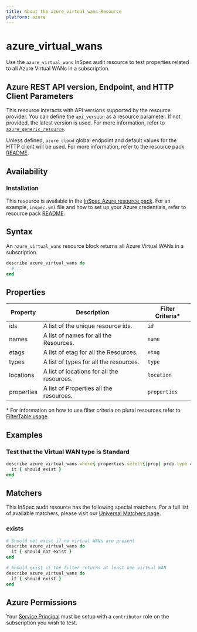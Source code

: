 ```yaml
---
title: About the azure_virtual_wans Resource
platform: azure
---
```


# azure_virtual_wans

Use the `azure_virtual_wans` InSpec audit resource to test properties related to all Azure Virtual WANs in a subscription.

## Azure REST API version, Endpoint, and HTTP Client Parameters

This resource interacts with API versions supported by the resource provider. You can define the `api_version` as a resource parameter.
If not provided, the latest version is used. For more information, refer to [`azure_generic_resource`](azure_generic_resource.md).

Unless defined, `azure_cloud` global endpoint and default values for the HTTP client will be used. For more information, refer to the resource pack [README](../../README.md).

## Availability

### Installation

This resource is available in the [InSpec Azure resource pack](https://github.com/inspec/inspec-azure). For an example, `inspec.yml` file and how to set up your Azure credentials, refer to resource pack [README](../../README.md#Service-Principal).

## Syntax

An `azure_virtual_wans` resource block returns all Azure Virtual WANs in a subscription.

```ruby
describe azure_virtual_wans do
  #...
end
```

## Properties

|Property            | Description                                        | Filter Criteria<superscript>*</superscript> |
|--------------------|----------------------------------------------------|-----------------|
| ids                | A list of the unique resource ids.                 | `id`            |
| names              | A list of names for all the Resources.             | `name`          |
| etags              | A list of etag for all the Resources.              | `etag`          |
| types              | A list of types for all the resources.             | `type`          |
| locations          | A list of locations for all the resources.         | `location`      |
| properties         | A list of Properties all the resources.            | `properties`    |

<superscript>*</superscript> For information on how to use filter criteria on plural resources refer to [FilterTable usage](https://github.com/inspec/inspec/blob/master/dev-docs/filtertable-usage.md).

## Examples

### Test that the Virtual WAN type is Standard

```ruby
describe azure_virtual_wans.where{ properties.select{|prop| prop.type == 'Standard' } } do
  it { should exist }
end
```

## Matchers

This InSpec audit resource has the following special matchers. For a full list of available matchers, please visit our [Universal Matchers page](https://www.inspec.io/docs/reference/matchers/).

### exists

```ruby
# Should not exist if no virtual WANs are present
describe azure_virtual_wans do
  it { should_not exist }
end

# Should exist if the filter returns at least one virtual WAN
describe azure_virtual_wans do
  it { should exist }
end
```

## Azure Permissions

Your [Service Principal](https://docs.microsoft.com/en-us/azure/azure-resource-manager/resource-group-create-service-principal-portal) must be setup with a `contributor` role on the subscription you wish to test.
